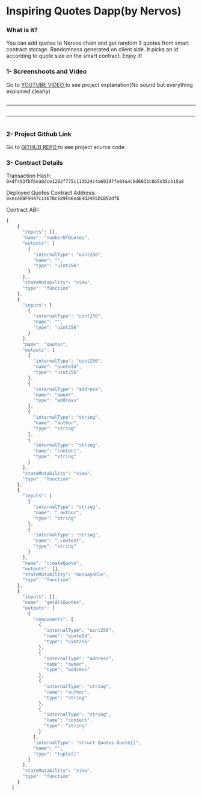 # Inspiring Quotes Dapp(by Nervos)

### What is it?

You can add quotes to Nervos chain and get random 3 quotes from smart contract storage. Randomness generated on client side. It picks an id according to quote size on the smart contract. Enjoy it!

### 1- Screenshoots and Video

Go to <a href="https://youtu.be/G2a-xGpjdh8"> YOUTUBE VIDEO </a> to see project explanation(No sound but everything explained clearly)

<img src=""/>
<hr/>
<img src=""/>
<hr/>
<img src=""/>

### 2- Project Github Link

Go to <a href=""> GITHUB REPO </a> to see project source code

### 3- Contract Details

Transaction Hash: ```0xdf493fbf6ea0dce1202f775c113b24c4a69197fe04a4c0d6033c8b5e35cb15a8```

Deployed Quotes Contract Address: ```0xece0BF9447c1467Bc689Fb6eaE4d2495bCB5DdfB```

Contract ABI:

```javascript
[
    {
      "inputs": [],
      "name": "numberOfQuotes",
      "outputs": [
        {
          "internalType": "uint256",
          "name": "",
          "type": "uint256"
        }
      ],
      "stateMutability": "view",
      "type": "function"
    },
    {
      "inputs": [
        {
          "internalType": "uint256",
          "name": "",
          "type": "uint256"
        }
      ],
      "name": "quotes",
      "outputs": [
        {
          "internalType": "uint256",
          "name": "quoteId",
          "type": "uint256"
        },
        {
          "internalType": "address",
          "name": "owner",
          "type": "address"
        },
        {
          "internalType": "string",
          "name": "author",
          "type": "string"
        },
        {
          "internalType": "string",
          "name": "content",
          "type": "string"
        }
      ],
      "stateMutability": "view",
      "type": "function"
    },
    {
      "inputs": [
        {
          "internalType": "string",
          "name": "_author",
          "type": "string"
        },
        {
          "internalType": "string",
          "name": "_content",
          "type": "string"
        }
      ],
      "name": "createQuote",
      "outputs": [],
      "stateMutability": "nonpayable",
      "type": "function"
    },
    {
      "inputs": [],
      "name": "getAllQuotes",
      "outputs": [
        {
          "components": [
            {
              "internalType": "uint256",
              "name": "quoteId",
              "type": "uint256"
            },
            {
              "internalType": "address",
              "name": "owner",
              "type": "address"
            },
            {
              "internalType": "string",
              "name": "author",
              "type": "string"
            },
            {
              "internalType": "string",
              "name": "content",
              "type": "string"
            }
          ],
          "internalType": "struct Quotes.Quote[]",
          "name": "",
          "type": "tuple[]"
        }
      ],
      "stateMutability": "view",
      "type": "function"
    }
  ]
```

